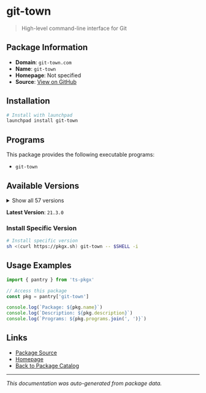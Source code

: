 # git-town

> High-level command-line interface for Git

## Package Information

- **Domain**: `git-town.com`
- **Name**: `git-town`
- **Homepage**: Not specified
- **Source**: [View on GitHub](https://github.com/pkgxdev/pantry/tree/main/projects/git-town.com/package.yml)

## Installation

```bash
# Install with launchpad
launchpad install git-town
```

## Programs

This package provides the following executable programs:

- `git-town`

## Available Versions

<details>
<summary>Show all 57 versions</summary>

- `21.3.0`, `21.2.0`, `21.1.0`, `21.0.0`, `20.2.0`
- `20.1.0`, `20.0.0`, `19.0.0`, `18.3.2`, `18.3.1`
- `18.3.0`, `18.2.0`, `18.1.0`, `18.0.0`, `17.3.0`
- `17.2.0`, `17.1.1`, `17.1.0`, `17.0.0`, `16.7.0`
- `16.6.1`, `16.6.0`, `16.5.0`, `16.4.1`, `16.4.0`
- `16.3.0`, `16.2.1`, `16.2.0`, `16.1.1`, `16.1.0`
- `16.0.0`, `15.3.0`, `15.2.0`, `15.1.0`, `15.0.0`
- `14.4.1`, `14.4.0`, `14.3.1`, `14.3.0`, `14.2.3`
- `14.2.2`, `14.2.1`, `14.2.0`, `14.1.0`, `14.0.0`
- `13.0.2`, `13.0.1`, `13.0.0`, `12.1.0`, `12.0.0`
- `11.1.0`, `11.0.0`, `10.0.3`, `10.0.2`, `10.0.1`
- `10.0.0`, `9.0.1`

</details>

**Latest Version**: `21.3.0`

### Install Specific Version

```bash
# Install specific version
sh <(curl https://pkgx.sh) git-town -- $SHELL -i
```

## Usage Examples

```typescript
import { pantry } from 'ts-pkgx'

// Access this package
const pkg = pantry['git-town']

console.log(`Package: ${pkg.name}`)
console.log(`Description: ${pkg.description}`)
console.log(`Programs: ${pkg.programs.join(', ')}`)
```

## Links

- [Package Source](https://github.com/pkgxdev/pantry/tree/main/projects/git-town.com/package.yml)
- [Homepage](#)
- [Back to Package Catalog](../../package-catalog.md)

---

*This documentation was auto-generated from package data.*
